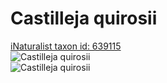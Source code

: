 
Castilleja quirosii
===================
  
[iNaturalist taxon id: 639115](https://www.inaturalist.org/taxa/639115)  
![Castilleja quirosii](https://inaturalist-open-data.s3.amazonaws.com/photos/174353103/medium.jpg)  
![Castilleja quirosii](https://inaturalist-open-data.s3.amazonaws.com/photos/174353112/medium.jpg)